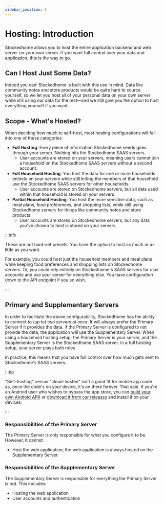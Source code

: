 ```yaml
---
sidebar_position: 1
---
```


# Hosting: Introduction

Stockedhome allows you to host the entire application backend and web server on your own server. If you want full control over your data and application, this is the way to go.

## Can I Host Just Some Data?
Indeed you can! Stockedhome is built with this use in mind. Data like community notes and store products would be quite hard to source yourself, so we let you host all of your personal data on your own server while still using our data for the rest&mdash;and we still give you the option to host everything yourself if you want.

## Scope - What's Hosted?

When deciding how much to self-host, most hosting configurations will fall into one of these categories:
* **Full Hosting**: Every piece of information Stockedhome needs goes through your server. Nothing hits the Stockedhome SAAS servers.
    * User accounts are stored on your servers, meaning users cannot join a household on the Stockedhome SAAS servers without a second account.
* **Full Household Hosting**: You host the data for one or more households entirely on your servers while still letting the members of that household use the Stockedhome SAAS servers for other households.
    * User accounts are stored on Stockedhome servers, but all data used within that household is stored on your servers.
* **Partial Household Hosting**: You host the more sensitive data, such as meal plans, food preferences, and shopping lists, while still using Stockedhome servers for things like community notes and store products.
    * User accounts are stored on Stockedhome servers, but any data you've chosen to host is stored on your servers.

:::info

These are not hard-set presets. You have the option to host as much or as little as you want.

For example, you could host just the household members and meal plans while keeping food preferences and shopping lists on Stockedhome servers. Or, you could rely entirely on Stockedhome's SAAS servers for user accounts and use your server for everything else. You have configuration down to the API endpoint if you so wish.

:::

## Primary and Supplementary Servers

In order to facilitate the above configurability, Stockedhome has the ability to connect to (up to) two servers at once. It will always prefer the Primary Server if it provides the data. If the Primary Server is configured to not provide the data, the application will use the Supplementary Server. When using a household hosting setup, the Primary Server is your server, and the Supplementary Server is the Stockedhome SAAS server. In a full hosting setup, your server plays both roles.

In practice, this means that you have full control over how much gets sent to Stockedhome's SAAS servers.

:::tip

"Self-hosting" versus "cloud-hosted" isn't a good fit for mobile app code as, once the code's on your device, it's on there forever. That said, if you're an Android user who wishes to bypass the app store, you can [build your own Android APK](./05-building-from-source/android.md) or [download it from our releases](../) and install it on your devices.

:::


### Responsibilities of the Primary Server

The Primary Server is only responsible for what you configure it to be. However, it cannot:
* Host the web application; the web application is always hosted on the Supplementary Server.

### Responsibilities of the Supplementary Server

The Supplementary Server is responsible for everything the Primary Server is not. This includes:
* Hosting the web application
* User accounts and authentication
